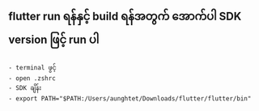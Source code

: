 

## flutter run ရန်နှင့် build ရန်အတွက် အောက်ပါ SDK version ဖြင့် run ပါ
    - terminal ဖွင့်
    - open .zshrc
    - SDK ချိန်း 
    - export PATH="$PATH:/Users/aunghtet/Downloads/flutter/flutter/bin"

